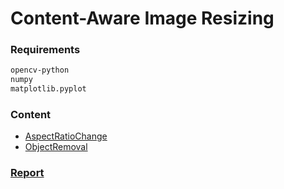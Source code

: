# Content-Aware Image Resizing

### Requirements
```bash
opencv-python
numpy
matplotlib.pyplot
```

### Content
+ [AspectRatioChange](./AspectRatioChange.py)
+ [ObjectRemoval](./ObjectRemoval.py)

### [Report](./report.pdf)